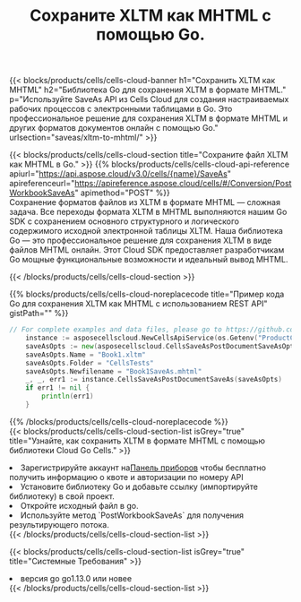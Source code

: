 ﻿---
title:  Сохраните XLTM как MHTML с помощью Go.
description:  Использование Aspose.Cells Cloud SDK для Go для сохранения файла формата XLTM в формате MHTML.
kwords: Excel, Save XLTM as MHTML, REST, Go
howto: How to save XLTM as MHTML using Aspose.Cells Cloud Go library.
---
{{< blocks/products/cells/cells-cloud-banner h1="Сохранить XLTM как MHTML" h2="Библиотека Go для сохранения XLTM в формате MHTML." p="Используйте SaveAs API из Cells Cloud для создания настраиваемых рабочих процессов с электронными таблицами в Go. Это профессиональное решение для сохранения XLTM в формате MHTML и других форматов документов онлайн с помощью Go." urlsection="saveas/xltm-to-mhtml/" >}}

{{< blocks/products/cells/cells-cloud-section title="Сохраните файл XLTM как MHTML в Go." >}}
{{% blocks/products/cells/cells-cloud-api-reference apiurl="https://api.aspose.cloud/v3.0/cells/{name}/SaveAs" apireferenceurl="https://apireference.aspose.cloud/cells/#/Conversion/PostWorkbookSaveAs" apimethod="POST" %}}
<br/>
Сохранение форматов файлов из XLTM в формате MHTML — сложная задача. Все переходы формата XLTM в MHTML выполняются нашим Go SDK с сохранением основного структурного и логического содержимого исходной электронной таблицы XLTM. Наша библиотека Go — это профессиональное решение для сохранения XLTM в виде файлов MHTML онлайн. Этот Cloud SDK предоставляет разработчикам Go мощные функциональные возможности и идеальный вывод MHTML.

{{< /blocks/products/cells/cells-cloud-section >}}

{{% blocks/products/cells/cells-cloud-noreplacecode title="Пример кода Go для сохранения XLTM как MHTML с использованием REST API" gistPath="" %}}
  
```go
// For complete examples and data files, please go to https://github.com/aspose-cells-cloud/aspose-cells-cloud-go/
    instance := asposecellscloud.NewCellsApiService(os.Getenv("ProductClientId"), os.Getenv("ProductClientSecret"))
    saveAsOpts := new(asposecellscloud.CellsSaveAsPostDocumentSaveAsOpts)
    saveAsOpts.Name = "Book1.xltm"
    saveAsOpts.Folder = "CellsTests"
    saveAsOpts.Newfilename = "Book1SaveAs.mhtml"
    _, _, err1 := instance.CellsSaveAsPostDocumentSaveAs(saveAsOpts)
    if err1 != nil {
	    println(err1)
    }
```
  
{{% /blocks/products/cells/cells-cloud-noreplacecode %}}
<br/>
{{< blocks/products/cells/cells-cloud-section-list isGrey="true" title="Узнайте, как сохранить XLTM в формате MHTML с помощью библиотеки Cloud Go Cells." >}}
<li> Зарегистрируйте аккаунт на<a href="https://dashboard.aspose.cloud/">Панель приборов</a> чтобы бесплатно получить информацию о квоте и авторизации по номеру API</li>
<li>Установите библиотеку Go и добавьте ссылку (импортируйте библиотеку) в свой проект.</li>
<li>Откройте исходный файл в go.</li>
<li>Используйте метод `PostWorkbookSaveAs` для получения результирующего потока.</li>
{{< /blocks/products/cells/cells-cloud-section-list >}}

{{< blocks/products/cells/cells-cloud-section-list isGrey="true" title="Системные Требования" >}}
<li>версия go go1.13.0 или новее</li>
{{< /blocks/products/cells/cells-cloud-section-list >}}
